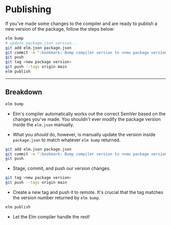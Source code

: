 # Publishing

If you've made some changes to the compiler and are ready to publish a new version
of the package, follow the steps below:

```bash
elm bump
# update package.json version...
git add elm.json package.json
git commit -m ":bookmark: Bump compiler version to <new package version>"
git push
git tag <new package version>
git push --tags origin main
elm publish
```

---

## Breakdown

```bash
elm bump
```

* Elm's compiler automatically works out the correct SemVer based on the changes
you've made. You shouldn't ever modify the package version inside the `elm.json`
manually.

* What you _should_ do, however, is manually update the version inside `package.json`
to match whatever `elm bump` returned.

```bash
git add elm.json package.json
git commit -m ":bookmark: Bump compiler version to <new package version>"
git push
```

* Stage, commit, and push our version changes.

```bash
git tag <new package version>
git push --tags origin main
```

* Create a new tag and push it to remote. It's crucial that the tag matches the
version number returned by `elm bump`.

```bash
elm publish
```

* Let the Elm compiler handle the rest!
